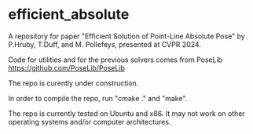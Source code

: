 # efficient_absolute
A repository for paper "Efficient Solution of Point-Line Absolute Pose" by P.Hruby, T.Duff, and M. Pollefeys, presented at CVPR 2024.

Code for utilities and for the previous solvers comes from PoseLib https://github.com/PoseLib/PoseLib

The repo is curently under construction.

In order to compile the repo, run "cmake ." and "make".

The repo is currently tested on Ubuntu and x86. It may not work on other operating systems and/or computer architectures.
